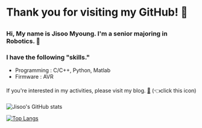 # Thank you for visiting my GitHub! :wrench:
##

### Hi, My name is Jisoo Myoung. I'm a senior majoring in Robotics. :book:


### I have the following __"skills."__

- Programming : C/C++, Python, Matlab
- Firmware : AVR

#### 
If you're interested in my activities, please visit my blog. [:pencil:](https://myoungziis-study.tistory.com/) (:point_left:click this icon)
####

![Jisoo's GitHub stats](https://github-readme-stats.vercel.app/api?username=Myoung-Jisoo&show_icons=true&theme=swift)

[![Top Langs](https://github-readme-stats.vercel.app/api/top-langs/?username=Myoung-Jisoo&layout=compact&theme=swift&langs_count=4)](https://github.com/anuraghazra/github-readme-stats)
